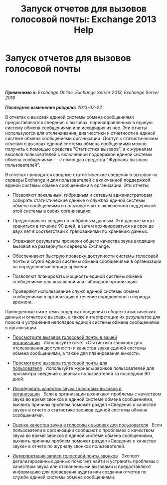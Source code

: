 ﻿---
title: 'Запуск отчетов для вызовов голосовой почты: Exchange 2013 Help'
TOCTitle: Запуск отчетов для вызовов голосовой почты
ms:assetid: 3a292d85-ce0f-4c15-b8f2-d1fc92965437
ms:mtpsurl: https://technet.microsoft.com/ru-ru/library/JJ659062(v=EXCHG.150)
ms:contentKeyID: 50556362
ms.date: 05/22/2018
mtps_version: v=EXCHG.150
ms.translationtype: MT
---

# Запуск отчетов для вызовов голосовой почты

 

_**Применимо к:** Exchange Online, Exchange Server 2013, Exchange Server 2016_

_**Последнее изменение раздела:** 2013-02-22_

В отчетах о вызовах единой системы обмена сообщениями предоставляются сведения о вызовах, перенаправленных в единую систему обмена сообщениями или исходящих из нее. Эти отчеты используются для отслеживания, диагностики и отчетности в единой системе обмена сообщениями организации. Доступ к статистическим отчетам о вызовах единой системы обмена сообщениями можно получить с помощью средства "Статистика вызовов", а к журналам вызовов пользователей с включенной поддержкой единой системы обмена сообщениями — с помощью средства "Журналы вызовов пользователей".

В отчетах приводятся сводные статистические сведения о вызовах на серверы Exchange и для пользователей с включенной поддержкой единой системы обмена сообщениями в организации. Эти отчеты:

  - Позволяют локальным, гибридным и сетевым администраторам собирать статистические данные о службах единой системы обмена сообщениями и пользователях с включенной поддержкой этой системы в своих организациях.

  - Предоставляют сводки по собранным данным. Эти данные могут храниться в течение 90 дней, а затем архивироваться на срок до двух лет в соответствии с требованиями по хранению данных.

  - Отражают результаты проверки общего качества звука входящих вызовов на развернутых серверах Exchange.

  - Обеспечивают быструю проверку доступности системы голосовой почты и служб единой системы обмена сообщениями в организации на определенный период времени.

  - Позволяют планировать мощность единой системы обмена сообщениями для локальной или гибридной организации.

  - Проверяют использование служб единой системы обмена сообщениями в организации в течение определенного периода времени.

Приведенные ниже темы содержат сведения о сборе статистических данных и отчетов о вызовах, а также интерпретации их результатов для поиска и устранения неполадок единой системы обмена сообщениями в организации.

  - [Просмотрите вызовов голосовой почты в вашей организации](review-the-voice-mail-calls-in-your-organization-exchange-2013-help.md)   Используйте отчет «Статистика звонков» для отслеживания доступности и качества звука единой системы обмена сообщениями, а также для планирования емкости.

  - [Просмотрите вызовов голосовой почты для пользователя](review-the-voice-mail-calls-for-a-user-exchange-2013-help.md)   Используйте журналы звонков пользователей для просмотра сведений о звонках пользователей за последние 90 дней.

  - [Исследовать качество звука голосовых вызовов в организации](investigate-the-audio-quality-of-voice-calls-in-your-organization-exchange-2013-help.md)   Если в организации возникают проблемы с качеством звука во время звонков в единой системе обмена сообщениями, выявить причины проблем поможет раздел «Сведения о качестве звука» в отчете о статистике звонков единой системы обмена сообщениями.

  - [Оценка качества звука в голосовых вызовах для пользователя](investigate-the-audio-quality-of-voice-calls-for-a-user-exchange-2013-help.md)   Если пользователи в организации сообщают о проблемах с качеством звука во время звонков в единой системе обмена сообщениями, выявить причины проблем поможет раздел «Сведения о качестве звука» в отчете по журналу звонков пользователей.

  - [Интерпретация записи голосовой почты звонков](interpret-voice-mail-call-records-exchange-2013-help.md)   Экспорт детализированных данных помогает найти и устранить проблемы с качеством звука или отклоненными вызовами и предоставляют информацию для проведения аудита или создания отчетов по службе единой системы обмена сообщениями.

